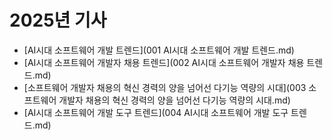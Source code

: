 # 2025년 기사

- [AI시대 소프트웨어 개발 트렌드](001 AI시대 소프트웨어 개발 트렌드.md)
- [AI시대 소프트웨어 개발자 채용 트렌드](002 AI시대 소프트웨어 개발자 채용 트렌드.md)
- [소프트웨어 개발자 채용의 혁신 경력의 양을 넘어선 다기능 역량의 시대](003 소프트웨어 개발자 채용의 혁신 경력의 양을 넘어선 다기능 역량의 시대.md)
- [AI시대 소프트웨어 개발 도구 트렌드](004 AI시대 소프트웨어 개발 도구 트렌드.md)
